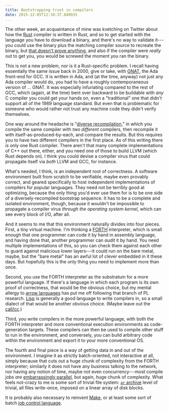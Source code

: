 ```yaml
---
title: Bootstrapping trust in compilers
date: 2015-12-05T12:10:37.848935
...
```


The other week, an acquaintance of mine was kvetching on Twitter about
how the [Rust][] compiler is written in Rust, and so to get started
with the language you have to download a binary, and there's no way to
validate it---you could use the binary plus the matching compiler
source to recreate the binary, but [that doesn't prove anything][],
and also if the compiler were *really* out to get you, you would be
screwed the moment you ran the binary.

This is not a new problem, nor is it a Rust-specific problem.  I
recall having essentially the same issue back in 2000, give or take,
with [GNAT][], the Ada front-end for GCC. It is written in Ada, and
(at the time, anyway) not just any Ada compiler would do, you had to
have a roughly contemporaneous version of ... GNAT.  It was especially
infuriating compared to the rest of GCC, which (again, at the time)
bent over backward to be buildable with *any* C compiler you could get
your hands on, even a "traditional" one that didn't support all of the
1989 language standard.  But even that is problematic for someone who
would rather not trust any machine code they didn't verify themselves.

One way around the headache is "[diverse recompilation][]," in which
you compile the same compiler with *two different* compilers, then
recompile it with itself-as-produced-by-each, and compare the results.
But this requires you to have two different compilers in the first
place.  As of this writing there *is* only one Rust compiler.  There
aren't that many complete implementations of C++ out there, either,
and you need one of those to build LLVM (which Rust depends on).  I
think you could devise a compiler virus that could propagate itself
via *both* LLVM and GCC, for instance.

What's needed, I think, is an independent root of correctness.  A
software environment built from scratch to be verifiable, maybe even
provably correct, and geared specifically to host independent
implementations of compilers for popular languages.  They need not be
terribly good at optimizing, because the only thing you'd ever use
them for is to be one side of a diversely-recompiled bootstrap
sequence.  It has to be a complete and isolated environment, though,
because it wouldn't be impossible to propagate a compiler virus
*through the operating system kernel*, which can see every block of
I/O, after all.

And it seems to me that this environment naturally divides into four
pieces.  First, a tiny virtual machine.  I'm thinking a [FORTH][]
interpreter, which is small enough that one programmer can code it by
hand in assembly language, and having done that, another programmer
can *audit* it by hand.  You need multiple implementations of this, so
you can check them against each other to guard against malicious lower
layers---it could run on the bare metal, maybe, but the "bare metal"
has an awful lot of clever embedded in it these days.  But hopefully
this is the only thing you need to implement more than once.

Second, you use the FORTH interpreter as the substratum for a more
powerful language.  If there's a language in which each program is its
own proof of correctness, that would be the obvious choice, but my
mental allergy to [arrow languages][] has put me off following that
branch of PL research.  [Lisp][] is generally a good language to write
compilers in, so a small dialect of that would be another obvious
choice.  (Maybe leave out the [call/cc][].)

Third, you write compilers in the more powerful language, with both
the FORTH interpreter and more conventional execution environments as
code-generation targets.  These compilers can then be used to compile
other stuff to run in the environment, and conversely, you can build
arbitrary code within the environment and export it to your more
conventional OS.

The fourth and final piece is a way of getting data in and out of the
environment.  I imagine it as strictly batch-oriented, not
interactive at all, simply because that cuts out a huge chunk of
complexity from the FORTH interpreter; similarly it does not have any
business talking to the network, nor having any notion of time, maybe
not even concurrency---most compile jobs *are*
[embarrassingly parallel][], but again, huge chunk of complexity.  What
feels not-crazy to me is some sort of trivial file system:
[`ar` archive][] level of trivial, all files write-once, imposed on a
linear array of disk blocks.

It is probably also necessary to reinvent [Make][], or at least some
sort of batch [job control language][].

[Rust]: https://www.rust-lang.org/
[that doesn't prove anything]: https://www.recurse.com/blog/42-paper-of-the-week-reflections-on-trusting-trust
[GNAT]: https://www.gnu.org/software/gnat/
[diverse recompilation]: https://www.schneier.com/blog/archives/2006/01/countering_trus.html
[FORTH]: https://en.wikipedia.org/wiki/Forth_%28programming_language%29
[arrow languages]: https://en.wikipedia.org/wiki/ISWIM#Implementations_and_derivatives
[Lisp]: https://en.wikipedia.org/wiki/Lisp_%28programming_language%29
[call/cc]: https://en.wikipedia.org/wiki/Call-with-current-continuation
[embarrassingly parallel]: https://en.wikipedia.org/wiki/Embarrassingly_parallel
[`ar` archive]: https://www.freebsd.org/cgi/man.cgi?query=ar&sektion=5&manpath=4.3BSD+NET%2F2
[Make]: https://www.gnu.org/software/make/manual/html_node/Overview.html#Overview
[job control language]: https://en.wikipedia.org/wiki/Job_Control_Language
